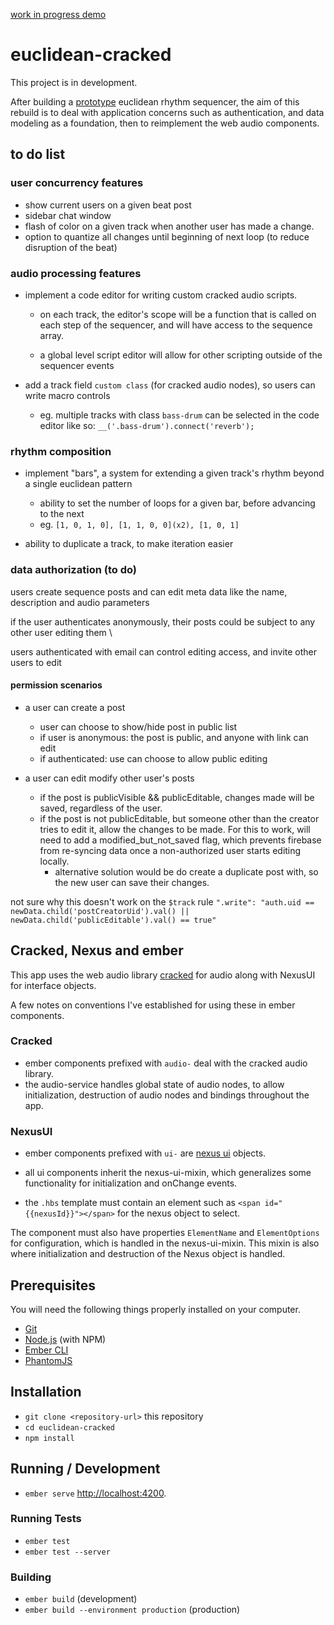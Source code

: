 
[work in progress demo](https://euclidean-cracked.firebaseapp.com)

# euclidean-cracked
This project is in development.

After building a  [prototype](https://cracked-doodles.firebaseapp.com/doodles/sequencer) euclidean rhythm sequencer, the aim of this rebuild is to deal with application concerns such as authentication, and data modeling as a foundation, then to reimplement the web audio components.

## to do list
### user concurrency features
* show current users on a given beat post
* sidebar chat window
* flash of color on a given track when another user has made a change.
* option to quantize all changes until beginning of next loop (to reduce disruption of the beat)

### audio processing features
* implement a code editor for writing custom cracked audio scripts.
  - on each track, the editor's scope will be a function that is called on each step of the sequencer, and will have access to the sequence array.

  - a global level script editor will allow for other scripting outside of the sequencer events

* add a track field `custom class` (for cracked audio nodes), so users can write macro controls
  - eg. multiple tracks with class `bass-drum` can be selected in the code editor like so:  `__('.bass-drum').connect('reverb');`


### rhythm composition
* implement "bars",  a system for extending a given track's rhythm beyond a single euclidean pattern
  - ability to set the number of loops for a given bar, before advancing to the next
  - eg. `[1, 0, 1, 0], [1, 1, 0, 0](x2), [1, 0, 1]`

* ability to duplicate a track, to make iteration easier


### data authorization (to do)
users create sequence posts and can edit meta data like the name, description and audio parameters

if the user authenticates anonymously, their posts could be subject to any other user editing them \

users authenticated with email can control editing access, and invite other users to edit

#### permission scenarios
* a user can create a post
  - user can choose to show/hide post in public list
  - if user is anonymous: the post is public, and anyone with link can edit
  - if authenticated: use can choose to allow public editing

* a user can edit modify other user's posts
  - if the post is publicVisible && publicEditable, changes made will be saved, regardless of the user.
  - if the post is not publicEditable, but someone other than the creator tries to edit it, allow the changes to be made. For this to work, will need to add a modified_but_not_saved flag, which prevents firebase from re-syncing data once a non-authorized user starts editing locally.
    - alternative solution would be do create a duplicate post with, so the new user can save their changes.

not sure why this doesn't work on the `$track` rule
`".write": "auth.uid == newData.child('postCreatorUid').val() || newData.child('publicEditable').val() == true"`

## Cracked, Nexus and ember
This app uses the web audio library [cracked](https://github.com/billorcutt/i_dropped_my_phone_the_screen_cracked) for audio along with NexusUI for interface objects.

A few notes on conventions I've established for using these in ember components.

### Cracked
- ember components prefixed with `audio-` deal with the cracked audio library.
- the audio-service handles global state of audio nodes, to allow initialization, destruction of audio nodes and bindings throughout the app.


### NexusUI
- ember components prefixed with `ui-` are [nexus ui](nexus-js.github.io/ui/) objects.
- all ui components inherit the nexus-ui-mixin, which generalizes some functionality for initialization and onChange events.

- the `.hbs` template must contain an element such as `<span id="{{nexusId}}"></span>` for the nexus object to select.


The component must also have properties `ElementName` and `ElementOptions` for configuration, which is handled in the nexus-ui-mixin. This mixin is also where initialization and destruction of the Nexus object is handled.


## Prerequisites

You will need the following things properly installed on your computer.

* [Git](https://git-scm.com/)
* [Node.js](https://nodejs.org/) (with NPM)
* [Ember CLI](https://ember-cli.com/)
* [PhantomJS](http://phantomjs.org/)

## Installation

* `git clone <repository-url>` this repository
* `cd euclidean-cracked`
* `npm install`

## Running / Development

* `ember serve`
[http://localhost:4200](http://localhost:4200).

### Running Tests

* `ember test`
* `ember test --server`

### Building

* `ember build` (development)
* `ember build --environment production` (production)
